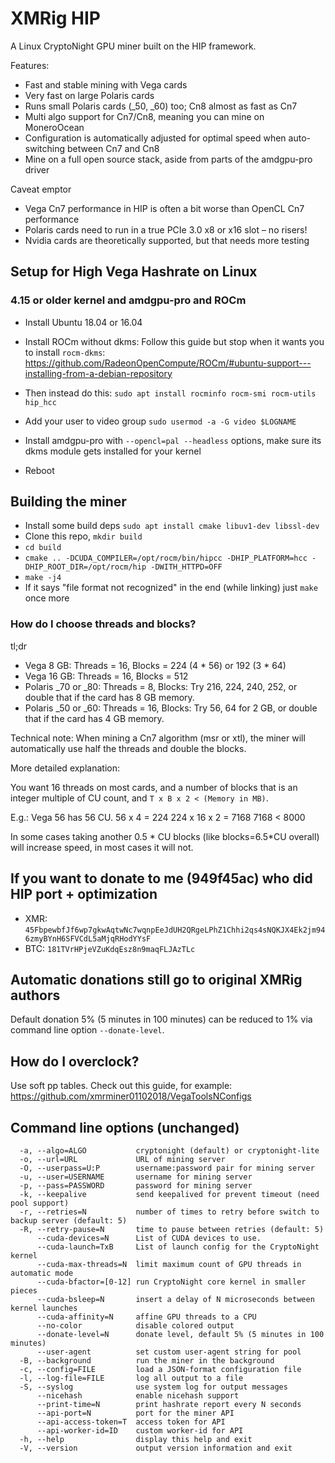 # XMRig HIP

A Linux CryptoNight GPU miner built on the HIP framework.

Features:
- Fast and stable mining with Vega cards
- Very fast on large Polaris cards
- Runs small Polaris cards (_50, _60) too; Cn8 almost as fast as Cn7
- Multi algo support for Cn7/Cn8, meaning you can mine on MoneroOcean
- Configuration is automatically adjusted for optimal speed when auto-switching between Cn7 and Cn8
- Mine on a full open source stack, aside from parts of the amdgpu-pro driver

Caveat emptor
- Vega Cn7 performance in HIP is often a bit worse than OpenCL Cn7 performance
- Polaris cards need to run in a true PCIe 3.0 x8 or x16 slot – no risers!
- Nvidia cards are theoretically supported, but that needs more testing

## Setup for High Vega Hashrate on Linux

### 4.15 or older kernel and amdgpu-pro and ROCm
- Install Ubuntu 18.04 or 16.04
- Install ROCm without dkms:
Follow this guide but stop when it wants you to install `rocm-dkms`:
https://github.com/RadeonOpenCompute/ROCm/#ubuntu-support---installing-from-a-debian-repository

- Then instead do this: `sudo apt install rocminfo rocm-smi rocm-utils hip_hcc`
- Add your user to video group `sudo usermod -a -G video $LOGNAME`
- Install amdgpu-pro with `--opencl=pal --headless` options, make sure its dkms module gets installed for your kernel
- Reboot

## Building the miner
- Install some build deps `sudo apt install cmake libuv1-dev libssl-dev`
- Clone this repo, `mkdir build`
- `cd build`
- `cmake .. -DCUDA_COMPILER=/opt/rocm/bin/hipcc -DHIP_PLATFORM=hcc -DHIP_ROOT_DIR=/opt/rocm/hip -DWITH_HTTPD=OFF`
- `make -j4`
- If it says "file format not recognized" in the end (while linking) just `make` once more

### How do I choose threads and blocks?
tl;dr

- Vega 8 GB: Threads = 16, Blocks = 224 (4 * 56) or 192 (3 * 64)
- Vega 16 GB: Threads = 16, Blocks = 512
- Polaris _70 or _80: Threads = 8, Blocks: Try 216, 224, 240, 252, or double that if the card has 8 GB memory.
- Polaris _50 or _60: Threads = 16, Blocks: Try 56, 64 for 2 GB, or double that if the card has 4 GB memory.

Technical note: When mining a Cn7 algorithm (msr or xtl), the miner will automatically use half the
threads and double the blocks.

More detailed explanation:

You want 16 threads on most cards, and a number of blocks that is
an integer multiple of CU count, and `T x B x 2 < (Memory in MB)`.

E.g.:
Vega 56 has 56 CU.
56 x 4 = 224
224 x 16 x 2 = 7168
7168 < 8000

In some cases taking another 0.5 * CU blocks (like blocks=6.5*CU overall) will increase speed, in
most cases it will not.

## If you want to donate to me (949f45ac) who did HIP port + optimization
* XMR: `45FbpewbfJf6wp7gkwAqtwNc7wqnpEeJdUH2QRgeLPhZ1Chhi2qs4sNQKJX4Ek2jm946zmyBYnH6SFVCdL5aMjqRHodYYsF`
* BTC: `181TVrHPjeVZuKdqEsz8n9maqFLJAzTLc`

## Automatic donations still go to original XMRig authors
Default donation 5% (5 minutes in 100 minutes) can be reduced to 1% via command line option `--donate-level`.

## How do I overclock?
Use soft pp tables.
Check out this guide, for example: https://github.com/xmrminer01102018/VegaToolsNConfigs

## Command line options (unchanged)
```
  -a, --algo=ALGO           cryptonight (default) or cryptonight-lite
  -o, --url=URL             URL of mining server
  -O, --userpass=U:P        username:password pair for mining server
  -u, --user=USERNAME       username for mining server
  -p, --pass=PASSWORD       password for mining server
  -k, --keepalive           send keepalived for prevent timeout (need pool support)
  -r, --retries=N           number of times to retry before switch to backup server (default: 5)
  -R, --retry-pause=N       time to pause between retries (default: 5)
      --cuda-devices=N      List of CUDA devices to use.
      --cuda-launch=TxB     List of launch config for the CryptoNight kernel
      --cuda-max-threads=N  limit maximum count of GPU threads in automatic mode
      --cuda-bfactor=[0-12] run CryptoNight core kernel in smaller pieces
      --cuda-bsleep=N       insert a delay of N microseconds between kernel launches
      --cuda-affinity=N     affine GPU threads to a CPU
      --no-color            disable colored output
      --donate-level=N      donate level, default 5% (5 minutes in 100 minutes)
      --user-agent          set custom user-agent string for pool
  -B, --background          run the miner in the background
  -c, --config=FILE         load a JSON-format configuration file
  -l, --log-file=FILE       log all output to a file
  -S, --syslog              use system log for output messages
      --nicehash            enable nicehash support
      --print-time=N        print hashrate report every N seconds
      --api-port=N          port for the miner API
      --api-access-token=T  access token for API
      --api-worker-id=ID    custom worker-id for API
  -h, --help                display this help and exit
  -V, --version             output version information and exit
```
